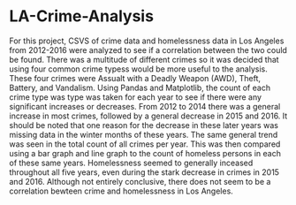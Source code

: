 # LA-Crime-Analysis

For this project, CSVS of crime data and homelessness data in Los Angeles from 2012-2016 were analyzed to see if a correlation between the two could be found.  There was a multitude of different crimes so it was decided that using four common crime typess would be more useful to the analysis.  These four crimes were Assualt with a Deadly Weapon (AWD), Theft, Battery, and Vandalism.  Using Pandas and Matplotlib, the count of each crime type was type was taken for each year to see if there were any significant increases or decreases.  From 2012 to 2014 there was a general increase in most crimes, followed by a general decrease in 2015 and 2016.  It should be noted that one reason for the decrease in these later years was missing data in the winter months of these years.  The same general trend was seen in the total count of all crimes per year.  This was then compared using a bar graph and line graph to the count of homeless persons in each of these same years.  Homelessness seemed to generally inceased throughout all five years, even during the stark decrease in crimes in 2015 and 2016.  Although not entirely conclusive, there does not seem to be a correlation bewteen crime and homelessness in Los Angeles.
